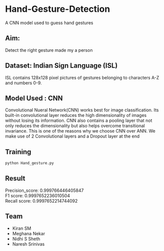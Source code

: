 # Hand-Gesture-Detection
A CNN model used to guess hand gestures 

## Aim: 
Detect the right gesture made my a person


## Dataset: Indian Sign Language (ISL)
ISL contains 128x128 pixel pictures of gestures belonging to characters A-Z and numbers 0-9.
## Model Used : CNN
Convolutional Nueral Network(CNN) works best for image classification. Its built-in convolutional layer reduces the high dimensionality of images without losing its information. CNN also contains a pooling layer that not only reduces the dimensionality but also helps overcome transitional invariance. This is one of the reasons why we choose CNN over ANN.
We make use of 2 Convolutional layers and a Dropout layer at the end

## Training 
```bash
python Hand_gesture.py
```

## Result 
Precision_score:  0.999766446405847  
F1 score: 0.9997652236010504  
Recall score: 0.9997652214744092

## Team
* Kiran SM
* Meghana Nekar
* Nidhi S Sheth
* Naresh Srinivas 
